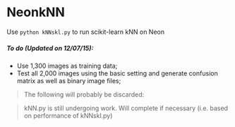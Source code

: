 # NeonkNN

Use `python kNNskl.py` to run scikit-learn kNN on Neon


##### To do (Updated on 12/07/15):
  * Use 1,300 images as training data;
  * Test all 2,000 images using the basic setting and generate confusion matrix as well as binary image files;


> The following will probably be discarded:

> kNN.py is still undergoing work. Will complete if necessary (i.e. based on performance of kNNskl.py)
